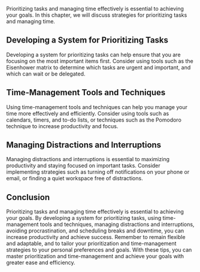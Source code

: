 
Prioritizing tasks and managing time effectively is essential to achieving your goals. In this chapter, we will discuss strategies for prioritizing tasks and managing time.

Developing a System for Prioritizing Tasks
------------------------------------------

Developing a system for prioritizing tasks can help ensure that you are focusing on the most important items first. Consider using tools such as the Eisenhower matrix to determine which tasks are urgent and important, and which can wait or be delegated.

Time-Management Tools and Techniques
------------------------------------

Using time-management tools and techniques can help you manage your time more effectively and efficiently. Consider using tools such as calendars, timers, and to-do lists, or techniques such as the Pomodoro technique to increase productivity and focus.

Managing Distractions and Interruptions
---------------------------------------

Managing distractions and interruptions is essential to maximizing productivity and staying focused on important tasks. Consider implementing strategies such as turning off notifications on your phone or email, or finding a quiet workspace free of distractions.

Conclusion
----------

Prioritizing tasks and managing time effectively is essential to achieving your goals. By developing a system for prioritizing tasks, using time-management tools and techniques, managing distractions and interruptions, avoiding procrastination, and scheduling breaks and downtime, you can increase productivity and achieve success. Remember to remain flexible and adaptable, and to tailor your prioritization and time-management strategies to your personal preferences and goals. With these tips, you can master prioritization and time-management and achieve your goals with greater ease and efficiency.

